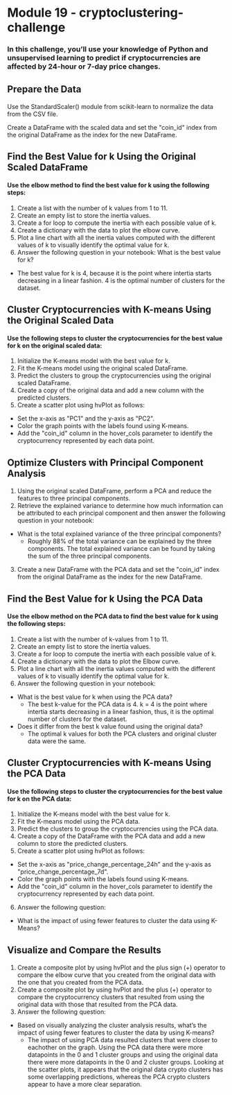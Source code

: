 # Module 19 - cryptoclustering-challenge

### In this challenge, you’ll use your knowledge of Python and unsupervised learning to predict if cryptocurrencies are affected by 24-hour or 7-day price changes.

## Prepare the Data
#### 
Use the StandardScaler() module from scikit-learn to normalize the data from the CSV file.

Create a DataFrame with the scaled data and set the "coin_id" index from the original DataFrame as the index for the new DataFrame.

## Find the Best Value for k Using the Original Scaled DataFrame
#### Use the elbow method to find the best value for k using the following steps:
1. Create a list with the number of k values from 1 to 11.
2. Create an empty list to store the inertia values.
3. Create a for loop to compute the inertia with each possible value of k.
4. Create a dictionary with the data to plot the elbow curve.
5. Plot a line chart with all the inertia values computed with the different values of k to visually identify the optimal value for k.
6. Answer the following question in your notebook: What is the best value for k?
- The best value for k is 4, because it is the point where intertia starts decreasing in a linear fashion. 4 is the optimal number of clusters for the dataset.

## Cluster Cryptocurrencies with K-means Using the Original Scaled Data
#### Use the following steps to cluster the cryptocurrencies for the best value for k on the original scaled data:
1. Initialize the K-means model with the best value for k.
2. Fit the K-means model using the original scaled DataFrame.
3. Predict the clusters to group the cryptocurrencies using the original scaled DataFrame.
4. Create a copy of the original data and add a new column with the predicted clusters.
5. Create a scatter plot using hvPlot as follows:
 - Set the x-axis as "PC1" and the y-axis as "PC2".
 - Color the graph points with the labels found using K-means.
 - Add the "coin_id" column in the hover_cols parameter to identify the cryptocurrency represented by each data point.
 
## Optimize Clusters with Principal Component Analysis
#### 
1. Using the original scaled DataFrame, perform a PCA and reduce the features to three principal components.
2. Retrieve the explained variance to determine how much information can be attributed to each principal component and then answer the following question in your notebook:
 - What is the total explained variance of the three principal components? 
     - Roughly 88% of the total variance can be explained by the three components. The total explained variance can be found by taking the sum of the three principal components.
3. Create a new DataFrame with the PCA data and set the "coin_id" index from the original DataFrame as the index for the new DataFrame.

## Find the Best Value for k Using the PCA Data
#### Use the elbow method on the PCA data to find the best value for k using the following steps:
1. Create a list with the number of k-values from 1 to 11.
2. Create an empty list to store the inertia values.
3. Create a for loop to compute the inertia with each possible value of k.
4. Create a dictionary with the data to plot the Elbow curve.
5. Plot a line chart with all the inertia values computed with the different values of k to visually identify the optimal value for k.
6. Answer the following question in your notebook:
 - What is the best value for k when using the PCA data? 
     - The best k-value for the PCA data is 4. k = 4 is the point where intertia starts decreasing in a linear fashion, thus, it is the optimal number of clusters for the dataset.
 - Does it differ from the best k value found using the original data?
     - The optimal k values for both the PCA clusters and original cluster data were the same.

## Cluster Cryptocurrencies with K-means Using the PCA Data
#### Use the following steps to cluster the cryptocurrencies for the best value for k on the PCA data:
1. Initialize the K-means model with the best value for k.
2. Fit the K-means model using the PCA data.
3. Predict the clusters to group the cryptocurrencies using the PCA data.
4. Create a copy of the DataFrame with the PCA data and add a new column to store the predicted clusters.
5. Create a scatter plot using hvPlot as follows:
 - Set the x-axis as "price_change_percentage_24h" and the y-axis as "price_change_percentage_7d".
 - Color the graph points with the labels found using K-means.
 - Add the "coin_id" column in the hover_cols parameter to identify the cryptocurrency represented by each data point.
6. Answer the following question:
 - What is the impact of using fewer features to cluster the data using K-Means?

## Visualize and Compare the Results 
#### 
1. Create a composite plot by using hvPlot and the plus sign (+) operator to compare the elbow curve that you created from the original data with the one that you created from the PCA data.
2. Create a composite plot by using hvPlot and the plus (+) operator to compare the cryptocurrency clusters that resulted from using the original data with those that resulted from the PCA data.
3. Answer the following question: 
 - Based on visually analyzing the cluster analysis results, what’s the impact of using fewer features to cluster the data by using K-means?
     - The impact of using PCA data resulted clusters that were closer to eachother on the graph. Using the PCA data there were more datapoints in the 0 and 1 cluster groups and using the original data there were more datapoints in the 0 and 2 cluster groups. Looking at the scatter plots, it appears that the original data crypto clusters has some overlapping predictions, whereas the PCA crypto clusters appear to have a more clear separation. 




